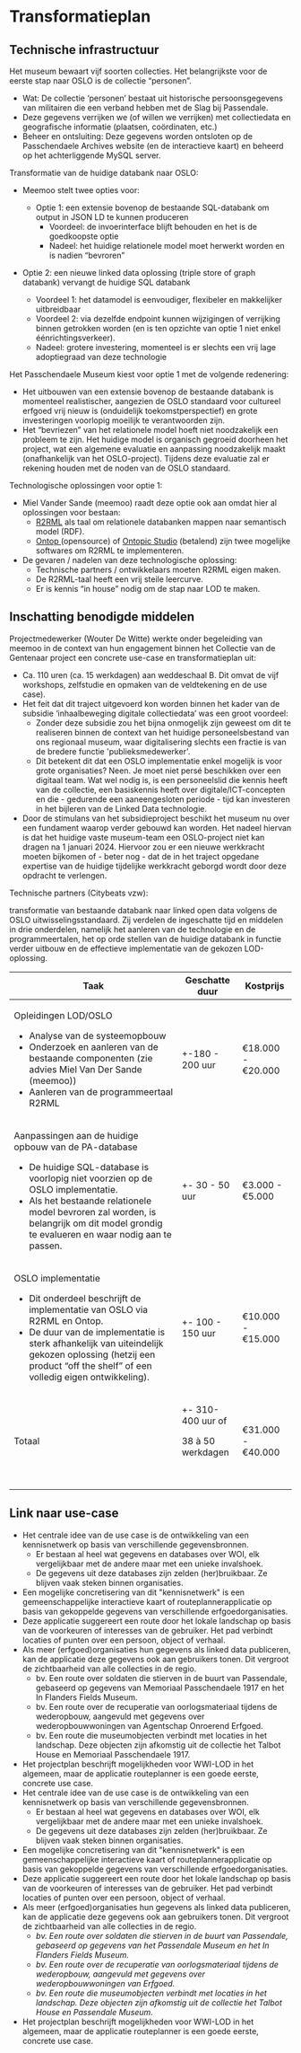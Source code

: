 # Transformatieplan

## Technische infrastructuur

Het museum bewaart vijf soorten collecties. Het belangrijkste voor de eerste stap naar OSLO is de collectie “personen”.

* Wat: De collectie ‘personen’ bestaat uit historische persoonsgegevens van militairen die een verband hebben met de Slag bij Passendale.
* Deze gegevens verrijken we (of willen we verrijken) met collectiedata en geografische informatie (plaatsen, coördinaten, etc.)
* Beheer en ontsluiting: Deze gegevens worden ontsloten op de Passchendaele Archives website (en de interactieve kaart) en beheerd op het achterliggende MySQL server.



Transformatie van de huidige databank naar OSLO:

* Meemoo stelt twee opties voor:
  * Optie 1: een extensie bovenop de bestaande SQL-databank om output in JSON LD te kunnen produceren
    * Voordeel: de invoerinterface blijft behouden en het is de goedkoopste optie
    * Nadeel: het huidige relationele model moet herwerkt worden en is nadien “bevroren”
*   Optie 2: een nieuwe linked data oplossing (triple store of graph databank) vervangt de huidige SQL databank

    * Voordeel 1: het datamodel is eenvoudiger, flexibeler en makkelijker uitbreidbaar
    * Voordeel 2: via dezelfde endpoint kunnen wijzigingen of verrijking binnen getrokken worden (en is ten opzichte van optie 1 niet enkel éénrichtingsverkeer).
    * Nadeel: grotere investering, momenteel is er slechts een vrij lage adoptiegraad van deze technologie



Het Passchendaele Museum kiest voor optie 1 met de volgende redenering:

* Het uitbouwen van een extensie bovenop de bestaande databank is momenteel realistischer, aangezien de OSLO standaard voor cultureel erfgoed vrij nieuw is (onduidelijk toekomstperspectief) en grote investeringen voorlopig moeilijk te verantwoorden zijn.
* Het “bevriezen” van het relationele model hoeft niet noodzakelijk een probleem te zijn. Het huidige model is organisch gegroeid doorheen het project, wat een algemene evaluatie en aanpassing noodzakelijk maakt (onafhankelijk van het OSLO-project). Tijdens deze evaluatie zal er rekening houden met de noden van de OSLO standaard.



Technologische oplossingen voor optie 1:

* Miel Vander Sande (meemoo) raadt deze optie ook aan omdat hier al oplossingen voor bestaan:
  * [R2RML](https://www.w3.org/TR/r2rml/) als taal om relationele databanken mappen naar semantisch model (RDF).
  * [Ontop ](https://ontop-vkg.org/)(opensource) of [Ontopic Studio](https://ontopic.ai/en/ontopic-studio/) (betalend) zijn twee mogelijke softwares om R2RML te implementeren.
* De gevaren / nadelen van deze technologische oplossing:
  * Technische partners / ontwikkelaars moeten R2RML eigen maken.
  * De R2RML-taal heeft een vrij steile leercurve.
  * Er is kennis “in house” nodig om de stap naar LOD te maken.

## Inschatting benodigde middelen

Projectmedewerker (Wouter De Witte) werkte onder begeleiding van meemoo in de context van hun engagement binnen het Collectie van de Gentenaar project een concrete use-case en transformatieplan uit:

* Ca. 110 uren (ca. 15 werkdagen) aan weddeschaal B. Dit omvat de vijf workshops, zelfstudie en opmaken van de veldtekening en de use case).
* Het feit dat dit traject uitgevoerd kon worden binnen het kader van de subsidie ‘inhaalbeweging digitale collectiedata’ was een groot voordeel:
  * Zonder deze subsidie zou het bijna onmogelijk zijn geweest om dit te realiseren binnen de context van het huidige personeelsbestand van ons regionaal museum, waar digitalisering slechts een fractie is van de bredere functie 'publieksmedewerker'.
  * Dit betekent dit dat een OSLO implementatie enkel mogelijk is voor grote organisaties? Neen. Je moet niet persé beschikken over een digitaal team. Wat wel nodig is, is een personeelslid die kennis heeft van de collectie, een basiskennis heeft over digitale/ICT-concepten en die - gedurende een aaneengesloten periode - tijd kan investeren in het bijleren van de Linked Data technologie.
* Door de stimulans van het subsidieproject beschikt het museum nu over een fundament waarop verder gebouwd kan worden. Het nadeel hiervan is dat het huidige vaste museum-team een OSLO-project niet kan dragen na 1 januari 2024. Hiervoor zou er een nieuwe werkkracht moeten bijkomen of - beter nog - dat de in het traject opgedane expertise van de huidige tijdelijke werkkracht geborgd wordt door deze opdracht te verlengen.

Technische partners (Citybeats vzw):&#x20;

transformatie van bestaande databank naar linked open data volgens de OSLO uitwisselingsstandaard. Zij verdelen de ingeschatte tijd en middelen in drie onderdelen, namelijk het aanleren van de technologie en de programmeertalen, het op orde stellen van de huidige databank in functie verder uitbouw en de effectieve implementatie van de gekozen LOD-oplossing.

| Taak                                                                                                                                                                                                                                                                                                     | Geschatte duur                                              | Kostprijs         |
| -------------------------------------------------------------------------------------------------------------------------------------------------------------------------------------------------------------------------------------------------------------------------------------------------------- | ----------------------------------------------------------- | ----------------- |
| <p>Opleidingen LOD/OSLO</p><ul><li>Analyse van de systeemopbouw</li><li>Onderzoek en aanleren van de bestaande componenten (zie advies Miel Van Der Sande (meemoo))</li><li>Aanleren van de programmeertaal R2RML</li></ul>                                                                              | +-180 - 200 uur                                             | €18.000 - €20.000 |
| <p>Aanpassingen aan de huidige opbouw van de PA-database</p><ul><li>De huidige SQL-database is voorlopig niet voorzien op de OSLO implementatie.</li><li>Als het bestaande relationele model bevroren zal worden, is belangrijk om dit model grondig te evalueren en waar nodig aan te passen.</li></ul> | +- 30 - 50 uur                                              | €3.000 - €5.000   |
| <p>OSLO implementatie </p><ul><li>Dit onderdeel beschrijft de implementatie van OSLO via R2RML en Ontop.</li><li>De duur van de implementatie is sterk afhankelijk van uiteindelijk gekozen oplossing (hetzij een product “off the shelf” of een volledig eigen ontwikkeling).</li></ul>                 | +- 100 - 150 uur                                            | €10.000 - €15.000 |
| Totaal                                                                                                                                                                                                                                                                                                   | <p>+- 310-400 uur of</p><p>38 à 50 werkdagen</p><p><br></p> | €31.000 - €40.000 |



## Link naar use-case

* Het centrale idee van de use case is de ontwikkeling van een kennisnetwerk op basis van verschillende gegevensbronnen.
  * Er bestaan al heel wat gegevens en databases over WOI, elk vergelijkbaar met de andere maar met een unieke invalshoek.
  * De gegevens uit deze databases zijn zelden (her)bruikbaar. Ze blijven vaak steken binnen organisaties.
* Een mogelijke concretisering van dit "kennisnetwerk" is een gemeenschappelijke interactieve kaart of routeplannerapplicatie op basis van gekoppelde gegevens van verschillende erfgoedorganisaties.
* Deze applicatie suggereert een route door het lokale landschap op basis van de voorkeuren of interesses van de gebruiker. Het pad verbindt locaties of punten over een persoon, object of verhaal.
* Als meer (erfgoed)organisaties hun gegevens als linked data publiceren, kan de applicatie deze gegevens ook aan gebruikers tonen. Dit vergroot de zichtbaarheid van alle collecties in de regio.
  * bv. Een route over soldaten die stierven in de buurt van Passendale, gebaseerd op gegevens van Memoriaal Passchendaele 1917 en het In Flanders Fields Museum.
  * bv. Een route over de recuperatie van oorlogsmateriaal tijdens de wederopbouw, aangevuld met gegevens over wederopbouwwoningen van Agentschap Onroerend Erfgoed.
  * bv. Een route die museumobjecten verbindt met locaties in het landschap. Deze objecten zijn afkomstig uit de collectie het Talbot House en Memoriaal Passchendaele 1917.
* Het projectplan beschrijft mogelijkheden voor WWI-LOD in het algemeen, maar de applicatie routeplanner is een goede eerste, concrete use case.
* Het centrale idee van de use case is de ontwikkeling van een kennisnetwerk op basis van verschillende gegevensbronnen.
  * Er bestaan al heel wat gegevens en databases over WOI, elk vergelijkbaar met de andere maar met een unieke invalshoek.
  * De gegevens uit deze databases zijn zelden (her)bruikbaar. Ze blijven vaak steken binnen organisaties.
* Een mogelijke concretisering van dit "kennisnetwerk" is een gemeenschappelijke interactieve kaart of routeplannerapplicatie op basis van gekoppelde gegevens van verschillende erfgoedorganisaties.
* Deze applicatie suggereert een route door het lokale landschap op basis van de voorkeuren of interesses van de gebruiker. Het pad verbindt locaties of punten over een persoon, object of verhaal.
* Als meer (erfgoed)organisaties hun gegevens als linked data publiceren, kan de applicatie deze gegevens ook aan gebruikers tonen. Dit vergroot de zichtbaarheid van alle collecties in de regio.
  * _bv. Een route over soldaten die stierven in de buurt van Passendale, gebaseerd op gegevens van het Passendale Museum en het In Flanders Fields Museum._
  * _bv. Een route over de recuperatie van oorlogsmateriaal tijdens de wederopbouw, aangevuld met gegevens over wederopbouwwoningen van Erfgoed._
  * _bv. Een route die museumobjecten verbindt met locaties in het landschap. Deze objecten zijn afkomstig uit de collectie het Talbot House en Passendale Museum._
* Het projectplan beschrijft mogelijkheden voor WWI-LOD in het algemeen, maar de applicatie routeplanner is een goede eerste, concrete use case.
